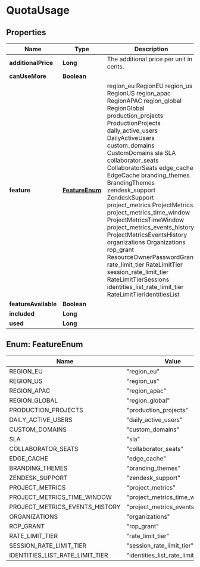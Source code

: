 

# QuotaUsage


## Properties

| Name | Type | Description | Notes |
|------------ | ------------- | ------------- | -------------|
|**additionalPrice** | **Long** | The additional price per unit in cents. |  |
|**canUseMore** | **Boolean** |  |  |
|**feature** | [**FeatureEnum**](#FeatureEnum) |  region_eu RegionEU region_us RegionUS region_apac RegionAPAC region_global RegionGlobal production_projects ProductionProjects daily_active_users DailyActiveUsers custom_domains CustomDomains sla SLA collaborator_seats CollaboratorSeats edge_cache EdgeCache branding_themes BrandingThemes zendesk_support ZendeskSupport project_metrics ProjectMetrics project_metrics_time_window ProjectMetricsTimeWindow project_metrics_events_history ProjectMetricsEventsHistory organizations Organizations rop_grant ResourceOwnerPasswordGrant rate_limit_tier RateLimitTier session_rate_limit_tier RateLimitTierSessions identities_list_rate_limit_tier RateLimitTierIdentitiesList |  |
|**featureAvailable** | **Boolean** |  |  |
|**included** | **Long** |  |  |
|**used** | **Long** |  |  |



## Enum: FeatureEnum

| Name | Value |
|---- | -----|
| REGION_EU | &quot;region_eu&quot; |
| REGION_US | &quot;region_us&quot; |
| REGION_APAC | &quot;region_apac&quot; |
| REGION_GLOBAL | &quot;region_global&quot; |
| PRODUCTION_PROJECTS | &quot;production_projects&quot; |
| DAILY_ACTIVE_USERS | &quot;daily_active_users&quot; |
| CUSTOM_DOMAINS | &quot;custom_domains&quot; |
| SLA | &quot;sla&quot; |
| COLLABORATOR_SEATS | &quot;collaborator_seats&quot; |
| EDGE_CACHE | &quot;edge_cache&quot; |
| BRANDING_THEMES | &quot;branding_themes&quot; |
| ZENDESK_SUPPORT | &quot;zendesk_support&quot; |
| PROJECT_METRICS | &quot;project_metrics&quot; |
| PROJECT_METRICS_TIME_WINDOW | &quot;project_metrics_time_window&quot; |
| PROJECT_METRICS_EVENTS_HISTORY | &quot;project_metrics_events_history&quot; |
| ORGANIZATIONS | &quot;organizations&quot; |
| ROP_GRANT | &quot;rop_grant&quot; |
| RATE_LIMIT_TIER | &quot;rate_limit_tier&quot; |
| SESSION_RATE_LIMIT_TIER | &quot;session_rate_limit_tier&quot; |
| IDENTITIES_LIST_RATE_LIMIT_TIER | &quot;identities_list_rate_limit_tier&quot; |



